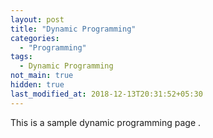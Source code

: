 ```yaml
---
layout: post
title: "Dynamic Programming"
categories:
  - "Programming"
tags:
  - Dynamic Programming
not_main: true
hidden: true
last_modified_at: 2018-12-13T20:31:52+05:30
---
```



This is a sample dynamic programming page .

